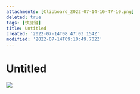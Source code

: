 ```yaml
---
attachments: [Clipboard_2022-07-14-16-47-10.png]
deleted: true
tags: [快捷键]
title: Untitled
created: '2022-07-14T08:47:03.154Z'
modified: '2022-07-14T09:10:49.702Z'
---
```


# Untitled

![](@attachment/Clipboard_2022-07-14-16-47-10.png)
